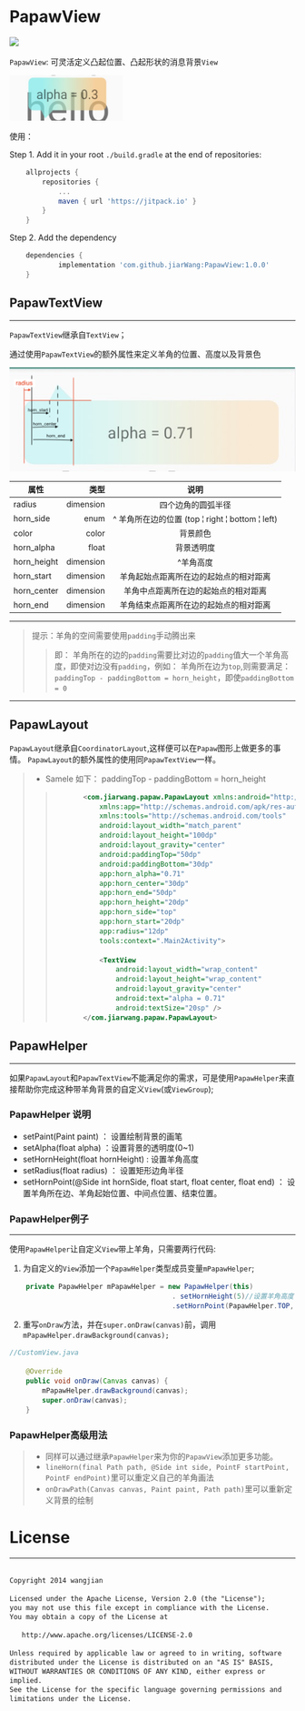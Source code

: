 # PapawView
[![](https://jitpack.io/v/jiarWang/PapawView.svg)](https://jitpack.io/#jiarWang/PapawView)

`PapawView`: 可灵活定义凸起位置、凸起形状的消息背景`View`

<img src="./3.jpg" width="200" height="80" />

使用：<p/>
Step 1. Add it in your root `./build.gradle` at the end of repositories:
```gradle
	allprojects {
		repositories {
			...
			maven { url 'https://jitpack.io' }
		}
	}
```
Step 2. Add the dependency
```gradle
	dependencies {
	        implementation 'com.github.jiarWang:PapawView:1.0.0'
	}
```

## PapawTextView
<hr/>

`PapawTextView`继承自`TextView`；

通过使用`PapawTextView`的额外属性来定义羊角的位置、高度以及背景色

![测量图](./papaw_1.png)

| 属性        |      类型 |                                 说明                                  |
| ----------- | --------: | :-------------------------------------------------------------------: |
| radius      | dimension |                          四个边角的圆弧半径                           |
| horn_side   |      enum | ^ 羊角所在边的位置 (top &brvbar; right &brvbar; bottom &brvbar; left) |
| color       |     color |                               背景颜色                                |
| horn_alpha  |     float |                              背景透明度                               |
| horn_height | dimension |                               ^羊角高度                            |
| horn_start  | dimension |                羊角起始点距离所在边的起始点的相对距离                 |
| horn_center | dimension |                 羊角中点距离所在边的起始点的相对距离                  |
| horn_end    | dimension |                羊角结束点距离所在边的起始点的相对距离                 |
<hr/>


>提示：羊角的空间需要使用`padding`手动腾出来
>
>>  即： 羊角所在的边的`padding`需要比对边的`padding`值大一个羊角高度，即使对边没有`padding`，例如：
> >羊角所在边为`top`,则需要满足：`paddingTop - paddingBottom = horn_height`，即使`paddingBottom = 0`

<hr/>

## PapawLayout

`PapawLayout`继承自`CoordinatorLayout`,这样便可以在`Papaw`图形上做更多的事情。
`PapawLayout`的额外属性的使用同`PapawTextView`一样。
> * Samele
>  如下： paddingTop - paddingBottom = horn_height
> >```xml
> >        <com.jiarwang.papaw.PapawLayout xmlns:android="http://schemas.android.com/apk/res/android"
> >            xmlns:app="http://schemas.android.com/apk/res-auto"
> >            xmlns:tools="http://schemas.android.com/tools"
> >            android:layout_width="match_parent"
> >            android:layout_height="100dp"
> >            android:layout_gravity="center"
> >            android:paddingTop="50dp"
> >            android:paddingBottom="30dp"
>>            app:horn_alpha="0.71"
>>            app:horn_center="30dp"
>>            app:horn_end="50dp"
>>            app:horn_height="20dp"
>>            app:horn_side="top"
>>            app:horn_start="20dp"
>>            app:radius="12dp"
>>            tools:context=".Main2Activity">
>>
>>            <TextView
>>                android:layout_width="wrap_content"
>>                android:layout_height="wrap_content"
>>                android:layout_gravity="center"
>>                android:text="alpha = 0.71"
>>                android:textSize="20sp" />
>>        </com.jiarwang.papaw.PapawLayout>

## PapawHelper
<hr/>

如果`PapawLayout`和`PapawTextView`不能满足你的需求，可是使用`PapawHelper`来直接帮助你完成这种带羊角背景的自定义`View`(或`ViewGroup`);
### PapawHelper 说明
* setPaint(Paint paint) ： 设置绘制背景的画笔
* setAlpha(float alpha) ：设置背景的透明度(0~1)
* setHornHeight(float hornHeight)  : 设置羊角高度
* setRadius(float radius) ： 设置矩形边角半径 
* setHornPoint(@Side int hornSide, float start, float center, float end) ： 设置羊角所在边、羊角起始位置、中间点位置、结束位置。
### PapawHelper例子
<hr/>

使用`PapawHelper`让自定义`View`带上羊角，只需要两行代码:

1) 为自定义的`View`添加一个`PapawHelper`类型成员变量`mPapawHelper`;
```java
    private PapawHelper mPapawHelper = new PapawHelper(this)
                                        . setHornHeight(5)//设置羊角高度
                                        .setHornPoint(PapawHelper.TOP, 5, 15, 20);

```
2) 重写`onDraw`方法，并在`super.onDraw(canvas)`前，调用`mPapawHelper.drawBackground(canvas);`
```java
//CustomView.java

    @Override
    public void onDraw(Canvas canvas) {
        mPapawHelper.drawBackground(canvas);
        super.onDraw(canvas);
    }
```
### PapawHelper高级用法

> * 同样可以通过继承`PapawHelper`来为你的`PapawView`添加更多功能。
> * `lineHorn(final Path path, @Side int side, PointF startPoint, PointF endPoint)`里可以重定义自己的羊角画法
> * `onDrawPath(Canvas canvas, Paint paint, Path path)`里可以重新定义背景的绘制

# License
<hr/>

```

Copyright 2014 wangjian

Licensed under the Apache License, Version 2.0 (the "License");
you may not use this file except in compliance with the License.
You may obtain a copy of the License at

   http://www.apache.org/licenses/LICENSE-2.0

Unless required by applicable law or agreed to in writing, software
distributed under the License is distributed on an "AS IS" BASIS,
WITHOUT WARRANTIES OR CONDITIONS OF ANY KIND, either express or implied.
See the License for the specific language governing permissions and
limitations under the License.
```